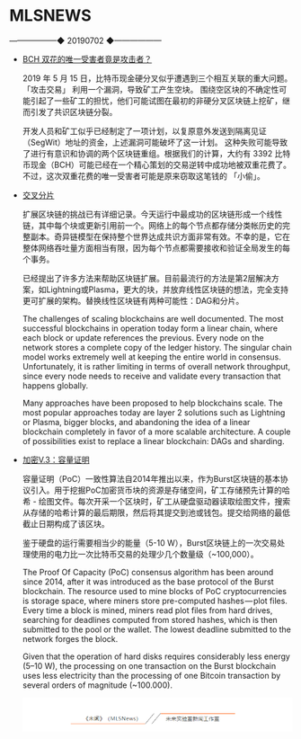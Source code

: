 # ​MLSNEWS
——————◆
20190702
◆——————
* [BCH 双花的唯一受害者竟是攻击者？](https://blog.bitmex.com/zh_cn-the-bitcoin-cash-hardfork-three-interrelated-incidents/)

  2019 年 5 月 15 日，比特币现金硬分叉似乎遭遇到三个相互关联的重大问题。 「攻击交易」 利用一个漏洞，导致矿工产生空块。 围绕空区块的不确定性可能引起了一些矿工的担忧，他们可能试图在最初的非硬分叉区块链上挖矿，继而引发了共识区块链分裂。

  开发人员和矿工似乎已经制定了一项计划，以复原意外发送到隔离见证（SegWit）地址的资金，上述漏洞可能破坏了这一计划。 这种失败可能导致了进行有意识和协调的两个区块链重组。根据我们的计算，大约有 3392 比特币现金（BCH）可能已经在一个精心策划的交易逆转中成功地被双重花费了。 不过，这次双重花费的唯一受害者可能是原来窃取这笔钱的 「小偷」。
* [交叉分片](https://medium.com/@jcliff/crossing-shards-e03aed0c39d1?ref=tokendaily)

  扩展区块链的挑战已有详细记录。今天运行中最成功的区块链形成一个线性链，其中每个块或更新引用前一个。网络上的每个节点都存储分类帐历史的完整副本。奇异链模型在保持整个世界达成共识方面非常有效。不幸的是，它在整体网络吞吐量方面相当有限，因为每个节点都需要接收和验证全局发生的每个事务。

  已经提出了许多方法来帮助区块链扩展。目前最流行的方法是第2层解决方案，如Lightning或Plasma，更大的块，并放弃线性区块链的想法，完全支持更可扩展的架构。替换线性区块链有两种可能性：DAG和分片。

  The challenges of scaling blockchains are well documented. The most successful blockchains in operation today form a linear chain, where each block or update references the previous. Every node on the network stores a complete copy of the ledger history. The singular chain model works extremely well at keeping the entire world in consensus. Unfortunately, it is rather limiting in terms of overall network throughput, since every node needs to receive and validate every transaction that happens globally.

  Many approaches have been proposed to help blockchains scale. The most popular approaches today are layer 2 solutions such as Lightning or Plasma, bigger blocks, and abandoning the idea of a linear blockchain completely in favor of a more scalable architecture. A couple of possibilities exist to replace a linear blockchain: DAGs and sharding.
* [加密V.3：容量证明](https://hackernoon.com/crypto-v-3-proof-of-capacity-7aedfdde01f)

  容量证明（PoC）一致性算法自2014年推出以来，作为Burst区块链的基本协议引入。用于挖掘PoC加密货币块的资源是存储空间，矿工存储预先计算的哈希 - 绘图文件。每次开采一个区块时，矿工从硬盘驱动器读取绘图文件，搜索从存储的哈希计算的最后期限，然后将其提交到池或钱包。提交给网络的最低​​截止日期构成了该区块。

  鉴于硬盘的运行需要相当少的能量（5-10 W），Burst区块链上的一次交易处理使用的电力比一次比特币交易的处理少几个数量级（~100,000）。

  The Proof Of Capacity (PoC) consensus algorithm has been around since 2014, after it was introduced as the base protocol of the Burst blockchain. The resource used to mine blocks of PoC cryptocurrencies is storage space, where miners store pre-computed hashes — plot files. Every time a block is mined, miners read plot files from hard drives, searching for deadlines computed from stored hashes, which is then submitted to the pool or the wallet. The lowest deadline submitted to the network forges the block.

  Given that the operation of hard disks requires considerably less energy (5–10 W), the processing on one transaction on the Burst blockchain uses less electricity than the processing of one Bitcoin transaction by several orders of magnitude (~100.000).
  
  ![](/image/footlogo.png)